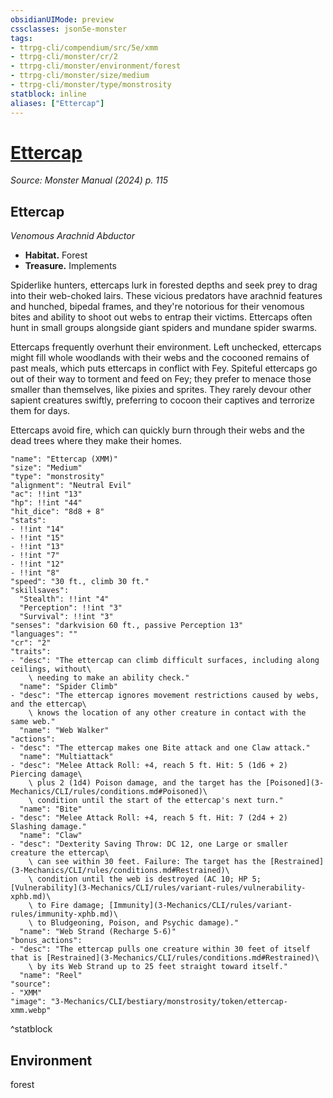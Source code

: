 ```yaml
---
obsidianUIMode: preview
cssclasses: json5e-monster
tags:
- ttrpg-cli/compendium/src/5e/xmm
- ttrpg-cli/monster/cr/2
- ttrpg-cli/monster/environment/forest
- ttrpg-cli/monster/size/medium
- ttrpg-cli/monster/type/monstrosity
statblock: inline
aliases: ["Ettercap"]
---
```

# [Ettercap](3-Mechanics\CLI\bestiary\monstrosity/ettercap-xmm.md)
*Source: Monster Manual (2024) p. 115*  

## Ettercap

*Venomous Arachnid Abductor*

- **Habitat.** Forest  
- **Treasure.** Implements  

Spiderlike hunters, ettercaps lurk in forested depths and seek prey to drag into their web-choked lairs. These vicious predators have arachnid features and hunched, bipedal frames, and they're notorious for their venomous bites and ability to shoot out webs to entrap their victims. Ettercaps often hunt in small groups alongside giant spiders and mundane spider swarms.

Ettercaps frequently overhunt their environment. Left unchecked, ettercaps might fill whole woodlands with their webs and the cocooned remains of past meals, which puts ettercaps in conflict with Fey. Spiteful ettercaps go out of their way to torment and feed on Fey; they prefer to menace those smaller than themselves, like pixies and sprites. They rarely devour other sapient creatures swiftly, preferring to cocoon their captives and terrorize them for days.

Ettercaps avoid fire, which can quickly burn through their webs and the dead trees where they make their homes.

```statblock
"name": "Ettercap (XMM)"
"size": "Medium"
"type": "monstrosity"
"alignment": "Neutral Evil"
"ac": !!int "13"
"hp": !!int "44"
"hit_dice": "8d8 + 8"
"stats":
- !!int "14"
- !!int "15"
- !!int "13"
- !!int "7"
- !!int "12"
- !!int "8"
"speed": "30 ft., climb 30 ft."
"skillsaves":
  "Stealth": !!int "4"
  "Perception": !!int "3"
  "Survival": !!int "3"
"senses": "darkvision 60 ft., passive Perception 13"
"languages": ""
"cr": "2"
"traits":
- "desc": "The ettercap can climb difficult surfaces, including along ceilings, without\
    \ needing to make an ability check."
  "name": "Spider Climb"
- "desc": "The ettercap ignores movement restrictions caused by webs, and the ettercap\
    \ knows the location of any other creature in contact with the same web."
  "name": "Web Walker"
"actions":
- "desc": "The ettercap makes one Bite attack and one Claw attack."
  "name": "Multiattack"
- "desc": "Melee Attack Roll: +4, reach 5 ft. Hit: 5 (1d6 + 2) Piercing damage\
    \ plus 2 (1d4) Poison damage, and the target has the [Poisoned](3-Mechanics/CLI/rules/conditions.md#Poisoned)\
    \ condition until the start of the ettercap's next turn."
  "name": "Bite"
- "desc": "Melee Attack Roll: +4, reach 5 ft. Hit: 7 (2d4 + 2) Slashing damage."
  "name": "Claw"
- "desc": "Dexterity Saving Throw: DC 12, one Large or smaller creature the ettercap\
    \ can see within 30 feet. Failure: The target has the [Restrained](3-Mechanics/CLI/rules/conditions.md#Restrained)\
    \ condition until the web is destroyed (AC 10; HP 5; [Vulnerability](3-Mechanics/CLI/rules/variant-rules/vulnerability-xphb.md)\
    \ to Fire damage; [Immunity](3-Mechanics/CLI/rules/variant-rules/immunity-xphb.md)\
    \ to Bludgeoning, Poison, and Psychic damage)."
  "name": "Web Strand (Recharge 5-6)"
"bonus_actions":
- "desc": "The ettercap pulls one creature within 30 feet of itself that is [Restrained](3-Mechanics/CLI/rules/conditions.md#Restrained)\
    \ by its Web Strand up to 25 feet straight toward itself."
  "name": "Reel"
"source":
- "XMM"
"image": "3-Mechanics/CLI/bestiary/monstrosity/token/ettercap-xmm.webp"
```
^statblock

## Environment

forest